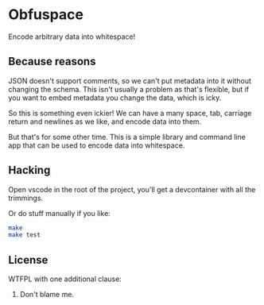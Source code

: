 # Obfuspace

Encode arbitrary data into whitespace!

## Because reasons

JSON doesn't support comments, so we can't put metadata into it without
changing the schema. This isn't usually a problem as that's flexible, but
if you want to embed metadata you change the data, which is icky.

So this is something even ickier! We can have a many space, tab, carriage
return and newlines as we like, and encode data into them.

But that's for some other time. This is a simple library and command line
app that can be used to encode data into whitespace.

## Hacking

Open vscode in the root of the project, you'll get a devcontainer
with all the trimmings.

Or do stuff manually if you like:

```bash
make
make test
```

## License

WTFPL with one additional clause:

1. Don't blame me.